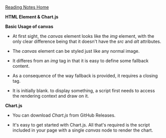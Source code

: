 [Reading Notes Home](https://d-d-wolfe.github.io/reading-notes/)

**HTML <canvas> Element & Chart.js**

**Basic Usage of canvas**

- At first sight, the *canvas* element looks like the *img* element, with the only clear difference being that it doesn't have the *src* and *alt* attributes.

- The *canvas* element can be styled just like any normal image.

- It differes from an *img* tag in that it is easy to define some fallback content.

- As a consequence of the way fallback is provided, it requires a closing tag.

- It is initially blank. to display something, a script first needs to access the rendering context and draw on it.

**Chart.js**

- You can download *Chart.js* from GitHub Releases.

- It's easy to get started with Chart.js. All that's required is the script included in your page with a single *canvas* node to render the chart.